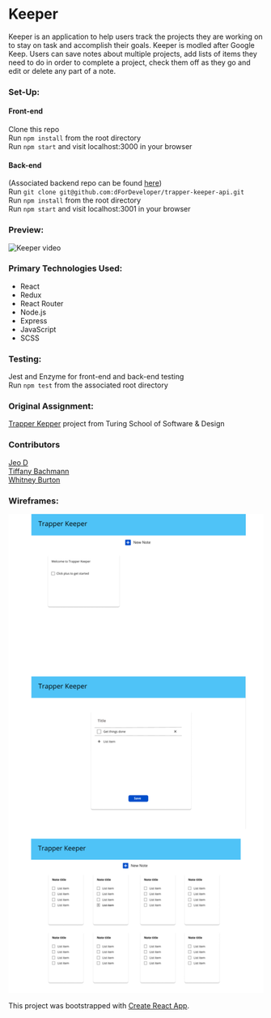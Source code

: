 # Keeper
Keeper is an application to help users track the projects they are working on to stay on task and accomplish their goals. Keeper is modled after Google Keep. Users can save notes about multiple projects, add lists of items they need to do in order to complete a project, check them off as they go and edit or delete any part of a note.

### Set-Up:   
#### Front-end  
Clone this repo  
Run `npm install` from the root directory  
Run `npm start` and visit localhost:3000 in your browser  

#### Back-end
(Associated backend repo can be found [here](https://github.com/dForDeveloper/trapper-keeper-api))  
Run `git clone git@github.com:dForDeveloper/trapper-keeper-api.git`  
Run `npm install` from the root directory  
Run `npm start` and visit localhost:3001 in your browser  

### Preview:
![Keeper video](.src/images/keeper-gif-med.gif)  
### Primary Technologies Used:
* React 
* Redux
* React Router
* Node.js
* Express
* JavaScript
* SCSS

### Testing:
Jest and Enzyme for front-end and back-end testing  
Run `npm test` from the associated root directory  

### Original Assignment: 
[Trapper Kepper](http://frontend.turing.io/projects/trapper-keeper.html) project from Turing School of Software & Design

### Contributors
[Jeo D](https://github.com/dForDeveloper)  
[Tiffany Bachmann](https://github.com/trbachmann)  
[Whitney Burton](https://github.com/whitneyburton)  

### Wireframes:
![Keeper wireframes](./src/images/trapper-keeper-wireframes.png)

This project was bootstrapped with [Create React App](https://github.com/facebook/create-react-app).